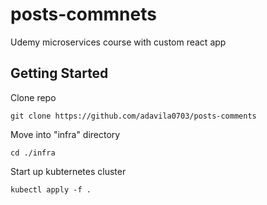 # posts-commnets

Udemy microservices course with custom react app

## Getting Started

Clone repo
```
git clone https://github.com/adavila0703/posts-comments
```

Move into "infra" directory
```
cd ./infra
```

Start up kubternetes cluster
```
kubectl apply -f .
```
